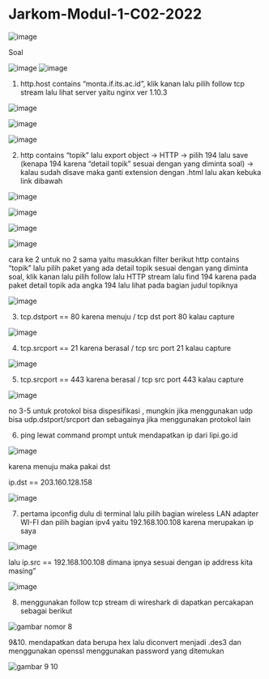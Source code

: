 # Jarkom-Modul-1-C02-2022

![image](https://user-images.githubusercontent.com/100665785/191976982-ed21a6f0-fb03-424a-89ce-4874f7d75f73.png)

Soal

![image](https://user-images.githubusercontent.com/100665785/191977249-e17bb0cb-21f9-4a54-b4e8-0a3a24730051.png)
![image](https://user-images.githubusercontent.com/100665785/191977301-0444f67c-6591-42cf-86ea-b01558cf5815.png)

1. http.host contains “monta.if.its.ac.id”, klik kanan lalu pilih follow tcp stream lalu lihat server yaitu nginx ver 1.10.3

![image](https://user-images.githubusercontent.com/100665785/191973239-8ae985cb-6532-4d91-a191-2a6dd584d17b.png)

![image](https://user-images.githubusercontent.com/100665785/191976527-4dba80d4-5621-41b1-8cd4-516f7761d976.png)

![image](https://user-images.githubusercontent.com/100665785/191976569-f735789d-001a-4f9e-8c5f-b6f78c6fb178.png)

2. http contains “topik” lalu export object → HTTP  → pilih 194 lalu save (kenapa 194 karena “detail topik” sesuai dengan yang diminta soal) → kalau sudah disave maka ganti extension dengan .html lalu akan kebuka link dibawah

![image](https://user-images.githubusercontent.com/100665785/191977544-077cdfde-f404-488c-aae1-4e6230c97313.png)

![image](https://user-images.githubusercontent.com/100665785/191977593-0cf119a9-78ee-4630-a4c8-b276fd2afea2.png)

![image](https://user-images.githubusercontent.com/100665785/191977629-dd58c0dc-b261-4556-9d07-31c3c277be96.png)

![image](https://user-images.githubusercontent.com/100665785/191977695-66568ed1-065a-4589-b7a9-efddb2d33c44.png)

cara ke 2 untuk no 2 sama yaitu masukkan filter berikut http contains “topik” lalu pilih paket yang ada detail topik sesuai dengan yang diminta soal, klik kanan lalu pilih
follow lalu HTTP stream lalu find 194 karena pada paket detail topik ada angka 194 lalu lihat pada bagian judul topiknya

![image](https://user-images.githubusercontent.com/100665785/191978402-9461e2ee-a4ce-44c8-9774-d00d1fd50a2a.png)

3. tcp.dstport == 80 karena menuju / tcp dst port 80 kalau capture

![image](https://user-images.githubusercontent.com/100665785/191979231-c23e906b-a632-4f7f-ad29-4461d919decc.png)

4. tcp.srcport == 21 karena berasal / tcp src port 21 kalau capture

![image](https://user-images.githubusercontent.com/100665785/191978709-8e78c8f6-528b-45c0-8427-fe64a3458796.png)

5. tcp.srcport == 443 karena berasal / tcp src port 443 kalau capture

![image](https://user-images.githubusercontent.com/100665785/191978848-eba2c9bf-6065-4212-8f55-500fa2005e48.png)

no 3-5 untuk protokol bisa dispesifikasi , mungkin jika menggunakan udp bisa udp.dstport/srcport dan sebagainya jika menggunakan protokol lain

6. ping lewat command prompt untuk mendapatkan ip dari lipi.go.id

![image](https://user-images.githubusercontent.com/100665785/191979037-2f41fb5b-7180-4b9e-baf6-5ae8b7e69bca.png)

karena menuju maka pakai dst

ip.dst == 203.160.128.158

![image](https://user-images.githubusercontent.com/100665785/191979337-80570ff1-4914-4969-8a33-efb50527669c.png)

7. pertama ipconfig dulu di terminal lalu pilih bagian wireless LAN adapter WI-FI dan pilih bagian ipv4 yaitu 192.168.100.108 karena merupakan ip saya

![image](https://user-images.githubusercontent.com/100665785/191979443-e4ff1df2-7d3f-4a00-afa3-14509d912f0e.png)

lalu ip.src == 192.168.100.108 dimana ipnya sesuai dengan ip address kita masing”

![image](https://user-images.githubusercontent.com/100665785/191979556-51c568cd-c9be-4a67-a39c-e9e953a8571c.png)

8. menggunakan follow tcp stream di wireshark di dapatkan percakapan sebagai berikut

![gambar nomor 8](https://media.discordapp.net/attachments/221887784108032001/1023184353406238720/unknown.png)

9&10. mendapatkan data berupa hex lalu diconvert menjadi .des3 dan menggunakan openssl menggunakan password yang ditemukan

![gambar 9 10](https://media.discordapp.net/attachments/221887784108032001/1023185148738543758/unknown.png)

